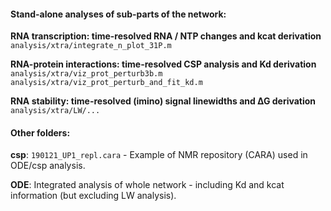 #### Stand-alone analyses of sub-parts of the network:

**RNA transcription: time-resolved RNA / NTP changes and kcat derivation**
`analysis/xtra/integrate_n_plot_31P.m`

**RNA-protein interactions: time-resolved CSP analysis and Kd derivation**
`analysis/xtra/viz_prot_perturb3b.m`
`analysis/xtra/viz_prot_perturb_and_fit_kd.m`

**RNA stability: time-resolved (imino) signal linewidths and ∆G derivation**
`analysis/xtra/LW/...`

#### Other folders:

**csp**:
`190121_UP1_repl.cara` - Example of NMR repository (CARA) used in ODE/csp analysis.

**ODE**:
Integrated analysis of whole network - including Kd and kcat information (but excluding LW analysis).